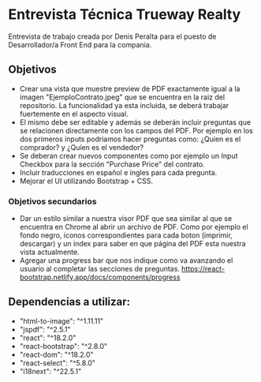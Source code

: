 # Entrevista Técnica Trueway Realty

Entrevista de trabajo creada por Denis Peralta para el puesto de Desarrollador/a Front End para la compania.

## Objetivos 

- Crear una vista que muestre preview de PDF exactamente igual a la imagen "EjemploContrato.jpeg" que se encuentra en la raiz del repositorio. La funcionalidad ya esta incluida, se deberá trabajar fuertemente en el aspecto visual.
- El mismo debe ser editable y además se deberán incluir preguntas que se relacionen directamente con los campos del PDF. Por ejemplo en los dos primeros inputs podriamos hacer preguntas como: ¿Quíen es el comprador? y ¿Quíen es el vendedor?
- Se deberan crear nuevos componentes como por ejemplo un Input Checkbox para la sección "Purchase Price" del contrato.
- Incluir traducciones en español e ingles para cada pregunta.
- Mejorar el UI utilizando Bootstrap + CSS.
   
### Objetivos secundarios

- Dar un estilo similar a nuestra visor PDF que sea similar al que se encuentra en Chrome al abrir un archivo de PDF. Como por ejemplo el fondo negro, iconos correspondientes para cada boton (imprimir, descargar) y un index para saber en que página del PDF esta nuestra vista actualmente.
- Agregar una progress bar que nos indique como va avanzando el usuario al completar las secciones de preguntas. https://react-bootstrap.netlify.app/docs/components/progress

## Dependencias a utilizar: 

  - "html-to-image": "^1.11.11"
  - "jspdf": "^2.5.1"
  - "react": "^18.2.0"
  - "react-bootstrap": "^2.8.0"
  - "react-dom": "^18.2.0"
  - "react-select": "^5.8.0"
  - "i18next": "^22.5.1"
